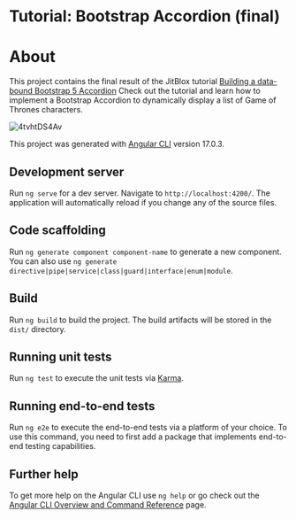 # Tutorial: Bootstrap Accordion (final)

# About
This project contains the final result of the JitBlox tutorial [Building a data-bound Bootstrap 5 Accordion](https://www.jitblox.com/docs/tutorial/data-bound-bootstrap-accordion) Check out the tutorial and learn how to implement a Bootstrap Accordion to dynamically display a list of Game of Thrones characters.

![4tvhtDS4Av](https://github.com/JitBlox/tutorial-bootstrap-accordion/assets/36327340/a57556e6-ef14-4342-b518-069024429c71)

This project was generated with [Angular CLI](https://github.com/angular/angular-cli) version 17.0.3.

## Development server

Run `ng serve` for a dev server. Navigate to `http://localhost:4200/`. The application will automatically reload if you change any of the source files.

## Code scaffolding

Run `ng generate component component-name` to generate a new component. You can also use `ng generate directive|pipe|service|class|guard|interface|enum|module`.

## Build

Run `ng build` to build the project. The build artifacts will be stored in the `dist/` directory.

## Running unit tests

Run `ng test` to execute the unit tests via [Karma](https://karma-runner.github.io).

## Running end-to-end tests

Run `ng e2e` to execute the end-to-end tests via a platform of your choice. To use this command, you need to first add a package that implements end-to-end testing capabilities.

## Further help

To get more help on the Angular CLI use `ng help` or go check out the [Angular CLI Overview and Command Reference](https://angular.io/cli) page.
